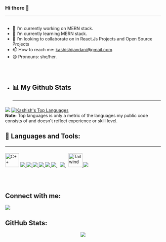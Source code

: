 ### Hi there 👋<hr>
<p align="left"> <img src="https://komarev.com/ghpvc/?username=KashishJiandani&label=Profile%20views&color=0e75b6&style=flat" alt="" /> </p>



- 🔭 I’m currently working on MERN stack.
- 🌱 I’m currently learning MERN stack.
- 👯 I’m looking to collaborate on in React.Js Projects and Open Source Projects
- 📫 How to reach me: kashishjiandani@gmail.com.
- 😄 Pronouns: she/her.

<br><br>
- ## 📊 My Github Stats<hr>
 
<img src="https://github-readme-stats.vercel.app/api?username=KashishJiandani&&show_icons=true&title_color=ffffff&icon_color=bb2acf&text_color=daf7dc&bg_color=000000"/>
<a href="https://github.com/KashishJiandani/github-readme-stats"><img alt="Kashish's Top Languages" src="https://github-readme-stats.vercel.app/api/top-langs/?username=KashishJiandani&langs_count=8&count_private=true&layout=compact&theme=react&hide_border=true&bg_color=0D1117" /></a>
  <br/>
  <b>Note:</b> Top languages is only a metric of the languages my public code consists of and doesn't reflect experience or skill level.

## 🚀 Languages and Tools:<hr>

<p align="left"> 
    <a href="https://docs.microsoft.com/en-us/cpp/?view=msvc-170" target="_blank" rel="noreferrer"><img src="https://img.icons8.com/color/2x/c-plus-plus-logo.png" width="45" height="45" alt="C++" /></a>
    <a href="https://reactjs.org/" target="_blank"> <img src="https://img.icons8.com/color/48/000000/react-native.png"/> </a>
    <a href="https://developer.mozilla.org/en-US/docs/Web/JavaScript" target="_blank"> <img src="https://img.icons8.com/color/48/000000/javascript.png"/> </a> 
    <a href="https://www.w3.org/html/" target="_blank"> <img src="https://img.icons8.com/color/48/000000/html-5.png"/> </a> 
    <a href="https://www.w3schools.com/css/" target="_blank"> <img src="https://img.icons8.com/color/48/000000/css3.png"/> </a> 
    <a href="https://getbootstrap.com" target="_blank"> <img src="https://img.icons8.com/color/48/000000/bootstrap.png"/> </a> 
     <a style="padding-right:8px;" href="https://www.npm.com/" target="_blank"> <img src="https://img.icons8.com/color/48/000000/npm.png"/> </a>
    <a style="padding-right:8px;" href="https://www.mysql.com/" target="_blank"> <img src="https://img.icons8.com/fluent/50/000000/mysql-logo.png"/> </a>
        <a href="https://tailwindcss.com/" target="_blank"> <img src="https://upload.wikimedia.org/wikipedia/commons/thumb/d/d5/Tailwind_CSS_Logo.svg/900px-Tailwind_CSS_Logo.svg.png?20211001194333" alt="Tailwind" width="45" height="45"/> </a>   
    <a href="https://git-scm.com/" target="_blank"> <img src="https://img.icons8.com/color/48/000000/git.png"/> </a> 
</p>

<br/>
<br/>

## Connect with me:
<p align="center">

<a href = "https://www.linkedin.com/in/kashish-jiandani-13b881219/" target="_blank"><img src="https://img.icons8.com/fluent/48/000000/linkedin.png"/></a>



</p>

## GitHub Stats:
<p align="center">

<img src="https://github-readme-streak-stats.herokuapp.com/?user=AviralJuyal"/>


</p>
